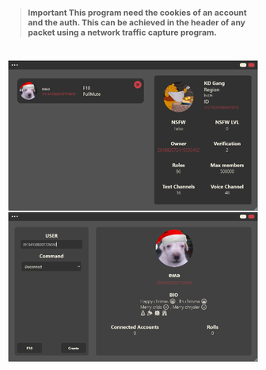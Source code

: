 
>### **Important** This program need the cookies of an account and the auth. This can be achieved in the header of any packet using a network traffic capture program.

<br>

![Screenshots](/Pics/Guild.PNG)
![Screenshots](/Pics/User.PNG)
